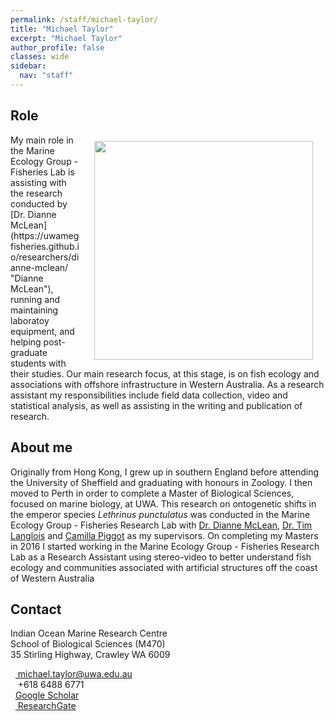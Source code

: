 ```yaml
---
permalink: /staff/michael-taylor/
title: "Michael Taylor"
excerpt: "Michael Taylor"
author_profile: false
classes: wide
sidebar:
  nav: "staff"
---
```

## Role
<img class="philprofile" src='/images/Mike_WS2.jpg' align='right' width="350" hspace="20" vspace="10">
My main role in the Marine Ecology Group - Fisheries Lab is assisting with the research conducted by [Dr. Dianne McLean](https://uwamegfisheries.github.io/researchers/dianne-mclean/ "Dianne McLean"), running and maintaining laboratoy equipment, and helping post-graduate students with their studies. Our main research focus, at this stage, is on fish ecology and associations with offshore infrastructure in Western Australia. As a research assistant my responsibilities include field data collection, video and statistical analysis, as well as assisting in the writing and publication of research. 

## About me
Originally from Hong Kong, I grew up in southern England before attending the University of Sheffield and graduating with honours in Zoology. I then moved to Perth in order to complete a Master of Biological Sciences, focused on marine biology, at UWA. This research on ontogenetic shifts in the emperor species *Lethrinus punctulatus* was conducted in the Marine Ecology Group - Fisheries Research Lab with [Dr. Dianne McLean](https://uwamegfisheries.github.io/researchers/dianne-mclean/ "Dianne McLean"), [Dr. Tim Langlois](https://uwamegfisheries.github.io/researchers/tim-langlois/ "Tim Langlois") and [Camilla Piggot](https://uwamegfisheries.github.io/students/camilla-piggot/ "Camilla Piggot") as my supervisors. On completing my Masters in 2016 I started working in the Marine Ecology Group - Fisheries Research Lab as a Research Assistant using stereo-video to better understand fish ecology and communities associated with artificial structures off the coast of Western Australia

## Contact
<p class="address"><i class="far fa-building"></i> Indian Ocean Marine Research Centre <br>
School of Biological Sciences (M470)<br>
35 Stirling Highway, Crawley WA 6009</p>

<p class="phoneemail"><i class="far fa-envelope-open"></i>&nbsp;&nbsp;<a href="mailto:michael.taylor@uwa.edu.au"> michael.taylor@uwa.edu.au</a><br>
<i class="fas fa-phone"></i>&nbsp;&nbsp; +618 6488 6771  <br>
<i class="fas fa-graduation-cap"></i>&nbsp;&nbsp;<a href="https://scholar.google.com.au/citations?hl=en&user=Fs-k9mEAAAAJ">Google Scholar</a><br>
<i class="fab fa-researchgate"></i>&nbsp;&nbsp;<a href="https://www.researchgate.net/profile/Michael_Taylor109"> ResearchGate</a><br>

